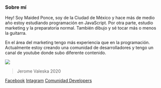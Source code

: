 ### Sobre mí

Hey! Soy Maided Ponce, soy de la Ciudad de México y hace más de medio año estoy estudiando programación en JavaScript. Por otra parte, estudio marketing y la preparatoria normal.
También dibujo y sé tocar más o menos la guitarra.

En el área del marketing tengo más experiencia que en la programación. 
Actualmente estoy creando una comunidad de desarrolladores y tengo un canal de youtube donde subo diferente contenido.


![](https://scontent.fmex11-1.fna.fbcdn.net/v/t1.0-9/131366035_216411666738036_7825708283274541604_n.jpg?_nc_cat=105&ccb=2&_nc_sid=9267fe&_nc_ohc=EkjY-TByFwkAX8KXbTg&_nc_oc=AQnAO0oWrwMoJ_S7hly1Jkw9WVHxFSkqXG23_AJgW4wxh6CXYMq1DqZc1007LmmJlL4&_nc_ht=scontent.fmex11-1.fna&oh=4bc216e2ec879a6bd7ce48d4dba177ec&oe=600F0D5D)

> Jerome Valeska 2020

[Facebook](http://https://www.facebook.com/maidedhp "FB")
[Intagram](http://https://www.instagram.com/maidedhp/ "Intagram")
[Comunidad Developers](http://https://aminoapps.com/c/pr0gramador3s/info/ "Comunidad Developers")
